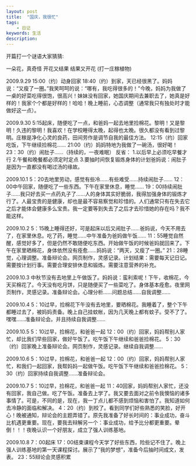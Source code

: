 ```yaml
---
layout: post
title:  "国庆，我很忙"
tags:
    - 日记
keywords: 生活
description: 
---
```

开篇打一个谜语大家猜猜:

一朵花，真奇怪
开花又结果
结果又开花
(打一庄稼植物)

2009.9.29
15:00（约）动身回家
18:40（约）到家，天已经很黑了。妈妈说：“又瘦了一圈。”我笑呵呵的说：“哪有，我吃得很多的！”今晚，妈妈为我做了一桌的好菜吃得很饱，很高兴！妹妹没有回家，她国庆期间去兼职去了，她真是好样的！我家个个都是好样的！哈哈！晚上睡前，心态调整（通常我只有独处时才能做好这一点）。

2009.9.30
5:15起床，随便吃了一点，和爸妈一起去地里捡棉花。黎明！又是黎明！久违的黎明！我喜欢！在学校睡得太晚，起得也太晚。很久都没有看到过黎明。庄稼是净化心灵的良药，田间劳作是调节自我的最佳方法。
12:15（约）回家吃饭，下午继续捡棉花……
21:00（约）妈妈特地为我做了一碗汤，很好喝！
23：30（约）闹肚子……（持续的，一夜难眠）
反省：
1.以后早上必须吃早餐才行
2.午餐和晚餐都必须定时定点
3.要抽时间恢复锻炼身体的计划爸妈说：闹肚子是因为一直都没有喝过汤的缘故。

2009.10.1
5：20去地里劳动，感觉有些冷……有些难受……持续闹肚子……
12：00中午回家，随便吃了一些东西。下午在家里休息，睡觉……
19：00持续闹肚子……我只好去买一点药丸子了……人的身体其实好脆弱，我得加强身体的锻炼才行了。人最宝贵的是健康，却也是最不容易察觉和珍惜的。人们通常只有在失去它之后才能体会健康多么宝贵。我一定要等到失去了之后才去珍惜她的存在吗？我不能这样。

2009.10.2
5：15晚上睡得还好，可是起床以后又闹肚子……爸妈说，今天不用去了，在家里休息。吃了药，睡觉……中午准备为爸妈做午饭……
11：55睡觉自然醒，感觉好多了，但是仍然不敢随便吃东西。开始做午饭的时候爸妈就回来了。下午在家里晒棉花，身体依然没有痊愈……妈妈说：“两天，又瘦了一圈。”
21：28睡觉，心理调整。准备辩论会。网页制作，灵感记录。计划结果：需要每天记日记。需要按计划行事。需要合理安排休息和锻炼。需要注意营养的补充。

2009.10.3
中秋节没有去地里上午做饭了。妈妈说：蛮利索呢！下午，收棉花，今天买棉花了。今天没有吃月饼，只是随便买了一些菜吃了。身体基本痊愈。夜里网页制作，灵感记录。准备辩论会。心理分析……问题总结……自我调整……

2009.10.4
5：10过早，捡棉花下午没有去地里，要晒棉花。我睡着了，整个下午都睡过去了，被妈妈责备。晚上自己挂蚊帐，因为几天晚上都有蚊子。受不了了。嘿嘿……准备辩论会。并且持续自我调整……

2009.10.5
5：10过早，捡棉花，和爸爸一起
12：00（约）回家，妈妈帮别人家忙，却比我们早些回家，做好午饭了。吃午饭下午继续和爸爸捡棉花。
5：30（约）回家晚上准备辩论会。网页制作，灵感记录。继续自我调整……

2009.10.6
5：10过早，捡棉花，和爸爸一起
12：00（约）回家，妈妈帮别人家忙，和我们一起回家，我帮妈妈一起做午饭。吃午饭下午继续和爸爸捡棉花。
5：30（约）回家持续自我调整……准备辩论会。

2009.10.7
5：10过早，捡棉花，和爸爸一起
11：40回家，妈妈帮别人家忙，还没有回家，我自己做。吃了午饭。准备去上学了。我又要去面对之前令我懊恼的诸多事情了。可是，不同的是，现在，我一丁点儿都不感到烦恼和害怕了。我知道如何去冷静的面临和解决。
4：20（约）到校了。看到同学们好些熟悉的笑脸，好开心！晚被通知，辩论会的主题弄错了。原先我准备了好长时间的：事业成功，奋斗比机遇更重要。现在，要我去辩解另一个：事业成功，给予比分都更重要。晕倒！！！夜晚认识一个好朋友，成立了强人训练基地。

2009.10.8
7：00起床
17：00结束课程今天学了好些东西，险些记不住了。晚上强人训练基地的第一天课程探讨。展示了“我的梦想”，准备今后抽时间成文，发表。
23：55辩论会灵感积累